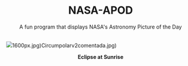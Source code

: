 <div align="center">
  <h1>
    NASA-APOD
  </h1>
</div>
  
<div align="center">
  A fun program that displays NASA's Astronomy Picture of the Day
</div>

<br>

![](https://apod.nasa.gov/apod/image/2410/earliestsolareclipse.jpg)1600px.jpg)Circumpolarv2comentada.jpg)

<p align = "center">
  <b>Eclipse at Sunrise</b>
</p>

